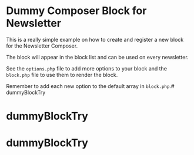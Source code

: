 # Dummy Composer Block for Newsletter

This is a really simple example on how to create and register a new block for the
Newsletter Composer.

The block will appear in the block list and can be used on every newsletter.

See the `options.php` file to add more options to your block and the `block.php`
file to use them to render the block. 

Remember to add each new option to the default array in `block.php`.# dummyBlockTry
# dummyBlockTry
# dummyBlockTry
